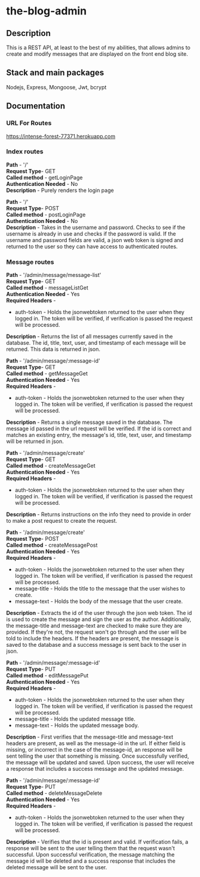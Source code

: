 # the-blog-admin

## Description

This is a REST API, at least to the best of my abilities, that allows admins to create and modify messages that are displayed on the front end blog site.

## Stack and main packages

Nodejs, Express, Mongoose, Jwt, bcrypt

## Documentation

### URL For Routes

https://intense-forest-77371.herokuapp.com

### Index routes

**Path** - '/'  
**Request Type**- GET  
**Called method** - getLoginPage  
**Authentication Needed** - No  
**Description** - Purely renders the login page

**Path** - '/'  
**Request Type**- POST  
**Called method** - postLoginPage  
**Authentication Needed** - No  
**Description** - Takes in the username and password. Checks to see if the username is already in use and checks if the password is valid. If the username and password fields are valid, a json web token is signed and returned to the user so they can have access to authenticated routes.

### Message routes

**Path** - '/admin/message/message-list'  
**Request Type**- GET  
**Called method** - messageListGet  
**Authentication Needed** - Yes  
**Required Headers** -

- auth-token - Holds the jsonwebtoken returned to the user when they logged in. The token will be verified, if verification is passed the request will be processed.

**Description** - Returns the list of all messages currently saved in the database. The id, title, text, user, and timestamp of each message will be returned. This data is returned in json.

**Path** - '/admin/message/:message-id'  
**Request Type**- GET  
**Called method** - getMessageGet  
**Authentication Needed** - Yes  
**Required Headers** -

- auth-token - Holds the jsonwebtoken returned to the user when they logged in. The token will be verified, if verification is passed the request will be processed.

**Description** - Returns a single message saved in the database. The message id passed in the url request will be verified. If the id is correct and matches an existing entry, the message's id, title, text, user, and timestamp will be returned in json.

**Path** - '/admin/message/create'  
**Request Type**- GET  
**Called method** - createMessageGet  
**Authentication Needed** - Yes  
**Required Headers** -

- auth-token - Holds the jsonwebtoken returned to the user when they logged in. The token will be verified, if verification is passed the request will be processed.

**Description** - Returns instructions on the info they need to provide in order to make a post request to create the request.

**Path** - '/admin/message/create'  
**Request Type**- POST  
**Called method** - createMessagePost  
**Authentication Needed** - Yes  
**Required Headers** -

- auth-token - Holds the jsonwebtoken returned to the user when they logged in. The token will be verified, if verification is passed the request will be processed.
- message-title - Holds the title to the message that the user wishes to create.
- message-text - Holds the body of the message that the user create.

**Description** - Extracts the id of the user through the json web token. The id is used to create the message and sign the user as the author. Additionally, the message-title and message-text are checked to make sure they are provided. If they're not, the request won't go through and the user will be told to include the headers. If the headers are present, the message is saved to the database and a success message is sent back to the user in json.

**Path** - '/admin/message/:message-id'  
**Request Type**- PUT  
**Called method** - editMessagePut  
**Authentication Needed** - Yes  
**Required Headers** -

- auth-token - Holds the jsonwebtoken returned to the user when they logged in. The token will be verified, if verification is passed the request will be processed.
- message-title - Holds the updated message title.
- message-text - Holds the updated message body.

**Description** - First verifies that the message-title and message-text headers are present, as well as the message-id in the url. If either field is missing, or incorrect in the case of the message-id, an response will be sent telling the user that something is missing. Once successfully verified, the message will be updated and saved. Upon success, the user will receive a response that includes a success message and the updated message.

**Path** - '/admin/message/:message-id'  
**Request Type**- PUT  
**Called method** - deleteMessageDelete  
**Authentication Needed** - Yes  
**Required Headers** -

- auth-token - Holds the jsonwebtoken returned to the user when they logged in. The token will be verified, if verification is passed the request will be processed.

**Description** - Verifies that the id is present and valid. If verification fails, a response will be sent to the user telling them that the request wasn't successful. Upon successful verification, the message matching the message id will be deleted and a success response that includes the deleted message will be sent to the user.
